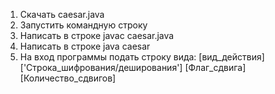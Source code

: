1. Скачать caesar.java
2. Запустить командную строку
3. Написать в строке javac caesar.java
4. Написать в строке java caesar
5. На вход программы подать строку вида: [вид_действия] ['Строка_шифрования/деширования'] [Флаг_сдвига] [Количество_сдвигов]
